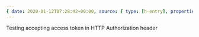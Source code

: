 ```yaml
---
{ date: 2020-01-12T07:28:42+00:00, source: { type: [h-entry], properties: { content: ['Testing accepting access token in HTTP Authorization header'] } }, type: post }
---
```

Testing accepting access token in HTTP Authorization header

